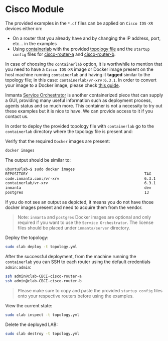 # Cisco Module

The provided examples in the `*.cf` files can be applied on `Cisco IOS-XR` devices either on:

* On a router that you already have and by changing the IP address, port, etc... in the examples
* Using [containerlab](https://containerlab.srlinux.dev/) with the provided [topology file](containerlab/topology.yml) and the `startup config` files for [cisco-router-a](containerlab/startup_cisco_router_a.xr) and [cisco-router-b](containerlab/startup_cisco_router_b.xr).

In case of choosing the `containerlab` option, it is worthwhile to mention that you need to have a `Cisco IOS-XR` image or Docker image present on the host machine running `containerlab` and having it **tagged** similar to the topology file; in this case: `containerlab/vr-xrv:6.3.1`. In order to convert your image to a Docker image, please check [this guide](https://containerlab.srlinux.dev/manual/vrnetlab/).

Inmanta [Service Orchestrator](https://inmanta.com/service-orchestrator/) is another containerized piece that can supply a GUI, providing many useful information such as deployment process, agents status and so much more. This container is not a necessity to try out these examples but it is nice to have. We can provide access to it if you contact us.

In order to deploy the provided topology file with `containerlab` go to the `containerlab` directory where the topology file is present and:

Verify that the required `Docker` images are present:

```sh
docker images
```

The output should be similar to:

```sh
ubuntu@lab~$ sudo docker images
REPOSITORY                                                    TAG        IMAGE ID       CREATED        SIZE
code.inmanta.com:/vr-xrv                                      6.3.1      985d8e15cd0a   4 months ago   911MB
containerlab/vr-xrv                                           6.3.1      985d8e15cd0a   4 months ago   911MB
inmanta                                                       dev        7e787600e8b1   2 weeks ago    881MB
postgres                                                      13        7e787600e8a1   2 weeks ago    205MB
```

If you do not see an output as depicted, it means you do not have those docker images present and need to acquire them from the vendor.

> Note: `inmanta`  and `postgres` Docker images are optional and only required if you want to use the `Service Orchestrator`. The license files should be placed under `inmanta/server` directory.

Deploy the topology:

```sh
sudo clab deploy -t topology.yml
```

After the successful deployment, from the machine running the `containerlab` you can SSH to each router using the default credentials `admin:admin`:

```sh
ssh admin@clab-CBCI-cisco-router-a
ssh admin@clab-CBCI-cisco-router-b
```

> Please make sure to copy and paste the provided `startup config` files onto your respective routers before using the examples.

View the current state:

```sh
sudo clab inspect -t topology.yml
```

Delete the deployed LAB:

```sh
sudo clab destroy -t topology.yml
```
